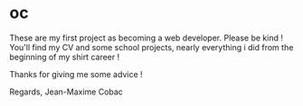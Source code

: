# oc
These are my first project as becoming a web developer.
Please be kind !
You'll find my CV and some school projects, nearly everything i did from the beginning of my shirt career !

Thanks for giving me some advice !

Regards, Jean-Maxime Cobac
